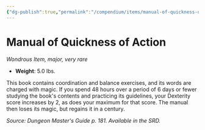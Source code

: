```yaml
---
{"dg-publish":true,"permalink":"/compendium/items/manual-of-quickness-of-action/","tags":["compendium/src/5e/dmg","item/rarity/very-rare","item/tier/major","item/wondrous"]}
---
```


# Manual of Quickness of Action
*Wondrous Item, major, very rare*  

- **Weight**: 5.0 lbs.

This book contains coordination and balance exercises, and its words are charged with magic. If you spend 48 hours over a period of 6 days or fewer studying the book's contents and practicing its guidelines, your Dexterity score increases by 2, as does your maximum for that score. The manual then loses its magic, but regains it in a century.

*Source: Dungeon Master's Guide p. 181. Available in the SRD.*